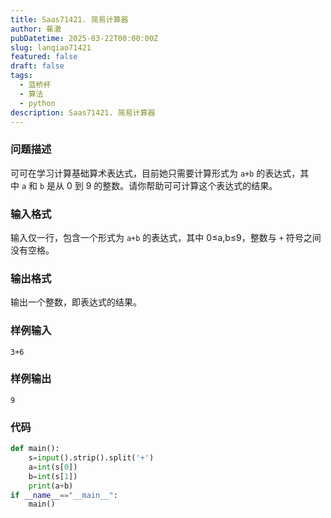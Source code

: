 ```yaml
---
title: Saas71421. 简易计算器
author: 萑澈
pubDatetime: 2025-03-22T00:00:00Z
slug: lanqiao71421
featured: false
draft: false
tags:
  - 蓝桥杯
  - 算法
  - python
description: Saas71421. 简易计算器
---
```

### 问题描述

可可在学习计算基础算术表达式，目前她只需要计算形式为 `a+b` 的表达式，其中 `a` 和 `b` 是从 0 到 9 的整数。请你帮助可可计算这个表达式的结果。
### 输入格式

输入仅一行，包含一个形式为 `a+b` 的表达式，其中 0≤a,b≤9，整数与 `+` 符号之间没有空格。
### 输出格式

输出一个整数，即表达式的结果。

### 样例输入

```
3+6
```
### 样例输出

```
9
```
### 代码
```python
def main():
    s=input().strip().split('+')
    a=int(s[0])
    b=int(s[1])
    print(a+b)
if __name__=="__main__":
    main()
```